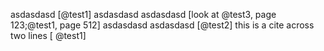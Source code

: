 asdasdasd
[@test1] asdasdasd
asdasdasd [look at @test3, page 123;@test1, page 512] asdasdasd
asdasdasd [@test2]
this is a cite across two lines [
@test1]

